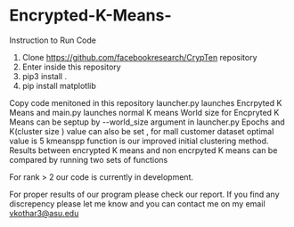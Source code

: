 # Encrypted-K-Means-
Instruction to Run Code 
1) Clone https://github.com/facebookresearch/CrypTen repository
2) Enter inside this repository
3) pip3 install .
4) pip install matplotlib
	
Copy code menitoned in this repository
launcher.py launches Encrpyted K Means and main.py launches normal K means
World size for Encpryted K Means can be septup by --world_size argument in launcher.py
Epochs and K(cluster size ) value can also be set , for mall customer dataset optimal value is 5
kmeanspp function is our improved initial clustering method.
Results between encrypted K means and non encrpyted  K means can be compared by running two sets of functions

For rank > 2 our code is currently in development.

For proper results of our program please check our report.
If you find any discrepency please let me know and you can contact me on my email vkothar3@asu.edu
